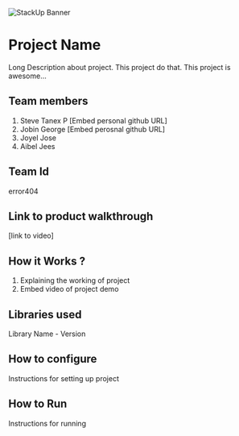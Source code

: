 ![StackUp Banner]([https://tinkerhub.frappe.cloud/files/stackup%20banner.jpeg])
# Project Name
Long Description about project. This project do that. This project is awesome...
## Team members
1. Steve Tanex P [Embed personal github URL]
2. Jobin George [Embed perosnal github URL]
3. Joyel Jose
4. Aibel Jees
## Team Id
error404
## Link to product walkthrough
[link to video]
## How it Works ?
1. Explaining the working of project
2. Embed video of project demo
## Libraries used
Library Name - Version
## How to configure
Instructions for setting up project
## How to Run
Instructions for running
